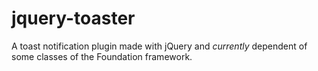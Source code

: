 # jquery-toaster
A toast notification plugin made with jQuery and _currently_ dependent of some classes of the Foundation framework.
